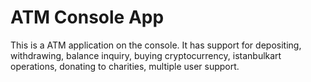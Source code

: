 # ATM Console App
 This is a ATM application  on the console. It has support for depositing, withdrawing, balance inquiry, buying cryptocurrency, istanbulkart operations, donating to charities, multiple user support.
